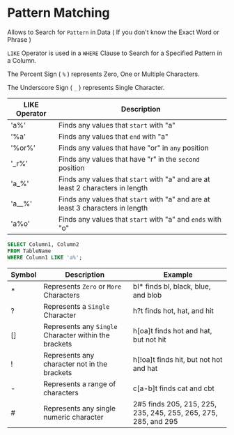 # Pattern Matching

Allows to Search for `Pattern` in Data ( If you don't know the Exact Word or Phrase )

`LIKE` Operator is used in a `WHERE` Clause to Search for a Specified Pattern in a Column.

The Percent Sign ( `%` ) represents Zero, One or Multiple Characters.

The Underscore Sign ( `_` ) represents Single Character.

LIKE Operator |	Description
--- | ---
'a%' |	Finds any values that `start` with "a"
'%a'	| Finds any values that `end` with "a"
'%or%' |	Finds any values that have "or" in `any` position
'\_r%'	| Finds any values that have "r" in the `second` position
'a_%'	| Finds any values that `start` with "a" and are at least 2 characters in length
'a__%' |	Finds any values that `start` with "a" and are at least 3 characters in length
'a%o' | Finds any values that `start` with "a" and `ends` with "o"

```SQL
SELECT Column1, Column2
FROM TableName
WHERE Column1 LIKE 'a%';
```
Symbol | Description |	Example
--- | --- | ---
* |	Represents `Zero` or `More` Characters | bl* finds bl, black, blue, and blob
? |	Represents a `Single` Character |	h?t finds hot, hat, and hit
\[] |	Represents any `Single` Character within the brackets |	h\[oa]t finds hot and hat, but not hit
! |	Represents any character not in the brackets | h\[!oa]t finds hit, but not hot and hat
-	| Represents a range of characters | c\[a-b]t finds cat and cbt
#	| Represents any single numeric character |	2#5 finds 205, 215, 225, 235, 245, 255, 265, 275, 285, and 295

